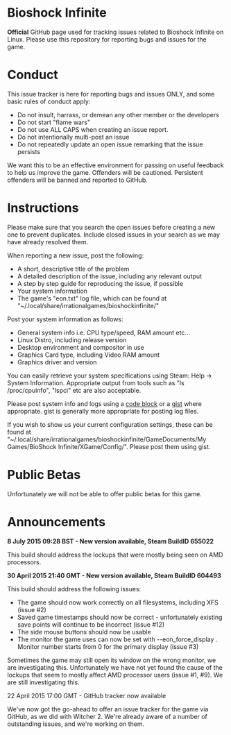 # Bioshock Infinite

**Official** GitHub page used for tracking issues related to Bioshock Infinite on Linux.
Please use this repository for reporting bugs and issues for the game.

# Conduct

This issue tracker is here for reporting bugs and issues ONLY, and some basic rules of conduct apply:

* Do not insult, harrass, or demean any other member or the developers
* Do not start "flame wars"
* Do not use ALL CAPS when creating an issue report.
* Do not intentionally multi-post an issue
* Do not repeatedly update an open issue remarking that the issue persists

We want this to be an effective environment for passing on useful feedback to help us improve the game.
Offenders will be cautioned. Persistent offenders will be banned and reported to GitHub.

# Instructions

Please make sure that you search the open issues before creating a new one to prevent duplicates. Include closed issues in your search as we may have already resolved them.

When reporting a new issue, post the following:

  * A short, descriptive title of the problem
  * A detailed description of the issue, including any relevant output
  * A step by step guide for reproducing the issue, if possible
  * Your system information
  * The game's "eon.txt" log file, which can be found at "~/.local/share/irrationalgames/bioshockinfinite/"

Post your system information as follows:

  * General system info i.e. CPU type/speed, RAM amount etc...
  * Linux Distro, including release version
  * Desktop environment and compositor in use
  * Graphics Card type, including Video RAM amount
  * Graphics driver and version

You can easily retrieve your system specifications using Steam: Help -> System Information. Appropriate output from tools such as "ls /proc/cpuinfo", "lspci" etc are also acceptable.

Please post system info and logs using a [code block](https://guides.github.com/features/mastering-markdown/) or a [gist](https://gist.github.com) where appropriate. gist is generally more appropriate for posting log files.

If you wish to show us your current configuration settings, these can be found at  "~/.local/share/irrationalgames/bioshockinfinite/GameDocuments/My Games/BioShock Infinite/XGame/Config/". Please post them using gist.

# Public Betas

Unfortunately we will not be able to offer public betas for this game.

# Announcements

**8 July 2015 09:28 BST - New version available, Steam BuildID 655022**

This build should address the lockups that were mostly being seen on AMD processors.

**30 April 2015 21:40 GMT - New version available, Steam BuildID 604493**

This build should address the following issues:

* The game should now work correctly on all filesystems, including XFS (issue #2)
* Saved game timestamps should now be correct - unfortunately existing save points will continue to be incorrect (issue #12)
* The side mouse buttons should now be usable
* The monitor the game uses can now be set with --eon_force_display <monitor number>. Monitor number starts from 0 for the primary display (issue #3)

Sometimes the game may still open its window on the wrong monitor, we are investigating this.
Unfortunately we have not yet found the cause of the lockups that seem to mostly affect AMD processor users (issue #1, #9).  We are still investigating this.

22 April 2015 17:00 GMT - GitHub tracker now available

We've now got the go-ahead to offer an issue tracker for the game via GitHub, as we did with Witcher 2. We're already aware of a number of outstanding issues, and we're working on them.
